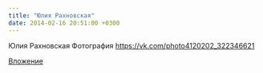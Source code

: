 ```yaml
---
title: "Юлия Рахновская"
date: 2014-02-16 20:51:00 +0300
---
```


Юлия Рахновская
Фотография
https://vk.com/photo4120202_322346621

[Вложение](https://vk.com/photo4120202_322346621)
